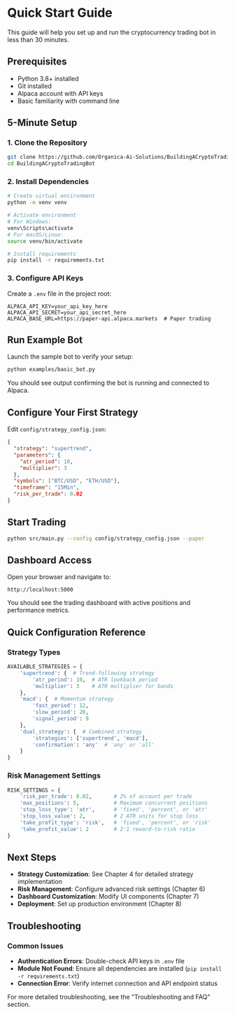 # Quick Start Guide

This guide will help you set up and run the cryptocurrency trading bot in less than 30 minutes.

## Prerequisites

- Python 3.8+ installed
- Git installed
- Alpaca account with API keys
- Basic familiarity with command line

## 5-Minute Setup

### 1. Clone the Repository

```bash
git clone https://github.com/Organica-Ai-Solutions/BuildingACryptoTradingBot.git
cd BuildingACryptoTradingBot
```

### 2. Install Dependencies

```bash
# Create virtual environment
python -m venv venv

# Activate environment
# For Windows:
venv\Scripts\activate
# For macOS/Linux:
source venv/bin/activate

# Install requirements
pip install -r requirements.txt
```

### 3. Configure API Keys

Create a `.env` file in the project root:

```
ALPACA_API_KEY=your_api_key_here
ALPACA_API_SECRET=your_api_secret_here
ALPACA_BASE_URL=https://paper-api.alpaca.markets  # Paper trading
```

## Run Example Bot

Launch the sample bot to verify your setup:

```bash
python examples/basic_bot.py
```

You should see output confirming the bot is running and connected to Alpaca.

## Configure Your First Strategy

Edit `config/strategy_config.json`:

```json
{
  "strategy": "supertrend",
  "parameters": {
    "atr_period": 10,
    "multiplier": 3
  },
  "symbols": ["BTC/USD", "ETH/USD"],
  "timeframe": "15Min",
  "risk_per_trade": 0.02
}
```

## Start Trading

```bash
python src/main.py --config config/strategy_config.json --paper
```

## Dashboard Access

Open your browser and navigate to:

```
http://localhost:5000
```

You should see the trading dashboard with active positions and performance metrics.

## Quick Configuration Reference

### Strategy Types

```python
AVAILABLE_STRATEGIES = {
    'supertrend': {  # Trend-following strategy
        'atr_period': 10,  # ATR lookback period
        'multiplier': 3    # ATR multiplier for bands
    },
    'macd': {  # Momentum strategy
        'fast_period': 12,
        'slow_period': 26,
        'signal_period': 9
    },
    'dual_strategy': {  # Combined strategy
        'strategies': ['supertrend', 'macd'],
        'confirmation': 'any'  # 'any' or 'all'
    }
}
```

### Risk Management Settings

```python
RISK_SETTINGS = {
    'risk_per_trade': 0.02,       # 2% of account per trade
    'max_positions': 5,           # Maximum concurrent positions
    'stop_loss_type': 'atr',      # 'fixed', 'percent', or 'atr'
    'stop_loss_value': 2,         # 2 ATR units for stop loss
    'take_profit_type': 'risk',   # 'fixed', 'percent', or 'risk'
    'take_profit_value': 2        # 2:1 reward-to-risk ratio
}
```

## Next Steps

- **Strategy Customization**: See Chapter 4 for detailed strategy implementation
- **Risk Management**: Configure advanced risk settings (Chapter 6)
- **Dashboard Customization**: Modify UI components (Chapter 7)
- **Deployment**: Set up production environment (Chapter 8)

## Troubleshooting

### Common Issues

- **Authentication Errors**: Double-check API keys in `.env` file
- **Module Not Found**: Ensure all dependencies are installed (`pip install -r requirements.txt`)
- **Connection Error**: Verify internet connection and API endpoint status

For more detailed troubleshooting, see the "Troubleshooting and FAQ" section. 